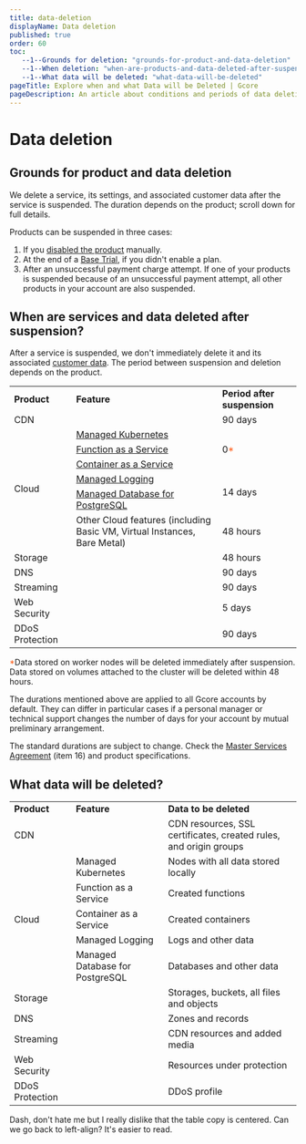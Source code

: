 ```yaml
---
title: data-deletion
displayName: Data deletion
published: true
order: 60
toc:
   --1--Grounds for deletion: "grounds-for-product-and-data-deletion"
   --1--When deletion: "when-are-products-and-data-deleted-after-suspension"
   --1--What data will be deleted: "what-data-will-be-deleted"
pageTitle: Explore when and what Data will be Deleted | Gcore
pageDescription: An article about conditions and periods of data deletion.
---
```

# Data deletion

## Grounds for product and data deletion

We delete a service, its settings, and associated customer data after the service is suspended. The duration depends on the product; scroll down for full details.

Products can be suspended in three cases:

1. If you <a href="https://gcore.com/docs/account-settings/billing/disable-and-resume-a-service#disable-services" target="_blank">disabled the product</a> manually.
2. At the end of a <a href="https://gcore.com/docs/account-settings/billing/trial-conditions" target="_blank">Base Trial</a>, if you didn't enable a plan.
3. After an unsuccessful payment charge attempt. If one of your products is suspended because of an unsuccessful payment attempt, all other products in your account are also suspended.

## When are services and data deleted after suspension?

After a service is suspended, we don't immediately delete it and its associated <a href="https://gcore.com/docs/account-settings/billing/data-deletion#what-data-will-be-deleted" target="_blank">customer data</a>. The period between suspension and deletion depends on the product.  

<table>
<tr>
<td>
<strong>Product</strong>
</td>
<td>
<strong>Feature</strong>
</td>
<td>
<strong>Period after suspension</strong>
</td>
</tr>
<tr>
<td>
CDN 
</td>
<td>&nbsp;</td>
<td>
90 days 
</td>
</tr>
<tr>
<td rowspan="6">
Cloud 
</td>
<td>
<a href="https://gcore.com/docs/cloud/kubernetes/about-gcore-kubernetes" target="_blank">Managed Kubernetes</a>
</td>
<td rowspan="3">
0<span style="color:#FF5913">*</span>
</td>
</tr>
<tr>
<td>
<a href="https://gcore.com/docs/cloud/faas/about-function-as-a-service" target="_blank">Function as a Service</a>
</td>
</tr>
<tr>
<td>
<a href="https://gcore.com/docs/cloud/caas" target="_blank">Container as a Service</a>
</td>
</tr>
<tr>
<td>
<a href="https://gcore.com/docs/cloud/logging-as-a-service/about-logging-as-a-service" target="_blank">Managed Logging</a>
</td>
<td rowspan="2">
14 days 
</td>
</tr>
<tr>
<td>
<a href="https://gcore.com/docs/cloud/managed-database-postgresql" target="_blank">Managed Database for PostgreSQL</a> 
</td>
</tr>
<tr>
<td>
Other Cloud features (including Basic VM, Virtual Instances, Bare Metal) 
</td>
<td>
48 hours 
</td>
</tr>
<tr>
<td>
Storage 
</td>
<td>&nbsp;</td>
<td>
48 hours 
</td>
</tr>
<tr>
<td>
DNS 
</td>
<td>&nbsp;</td>
<td>
90 days 
</td>
</tr>
<tr>
<td>
Streaming 
</td>
<td>&nbsp;</td>
<td>
90 days 
</td>
</tr>
<tr>
<td>
Web Security 
</td>
<td>&nbsp;</td>
<td>
5 days 
</td>
</tr>
<tr>
<td>
DDoS Protection 
</td>
<td>&nbsp;</td>
<td>
90 days 
</td>
</tr>
</table>

<span style="color:#FF5913">*</span>Data stored on worker nodes will be deleted immediately after suspension. Data stored on volumes attached to the cluster will be deleted within 48 hours.

<alert-element type="warning" title="Warning">

The durations mentioned above are applied to all Gcore accounts by default. They can differ in particular cases if a personal manager or technical support changes the number of days for your account by mutual preliminary arrangement.

The standard durations are subject to change. Check the <a href="https://gcore.com/legal" target="_blank">Master Services Agreement</a> (item 16) and product specifications.

</alert-element>

## What data will be deleted?

<table>
<tbody>
<tr>
<td>
<strong>Product</strong>
</td>
<td>
<strong>Feature</strong>
</td>
<td>
<strong>Data to be deleted</strong>
</td>
</tr>
<tr>
<td>
CDN 
</td>
<td>&nbsp;</td>
<td>
CDN resources, SSL certificates, created rules, and origin groups 
</td>
</tr>
<tr>
<td rowspan="5">
Cloud 
</td>
<td>
Managed Kubernetes 
</td>
<td>
Nodes with all data stored locally 
</td>
</tr>
<tr>
<td>
Function as a Service 
</td>
<td>
Created functions 
</td>
</tr>
<tr>
<td>
Container as a Service 
</td>
<td>
Created containers 
</td>
</tr>
<tr>
<td>
Managed Logging 
</td>
<td>
Logs and other data 
</td>
</tr>
<tr>
<td>
Managed Database for PostgreSQL 
</td>
<td>
Databases and other data 
</td>
</tr>
<tr>
<td>
Storage
</td>
<td>&nbsp;</td>
<td>
Storages, buckets, all files and objects 
</td>
</tr>
<tr>
<td>
DNS
</td>
<td>&nbsp;</td>
<td>
Zones and records 
</td>
</tr>
<tr>
<td>
Streaming
</td>
<td>&nbsp;</td>
<td>
CDN resources and added media 
</td>
</tr>
<tr>
<td>
Web Security
</td>
<td>&nbsp;</td>
<td>Resources under protection</td>
</tr>
<tr>
<td>
DDoS Protection
</td>
<td>&nbsp;</td>
<td>
DDoS profile 
</td>
</tr>
</tbody>
</table>
Dash, don't hate me but I really dislike that the table copy is centered. Can we go back to left-align? It's easier to read.
